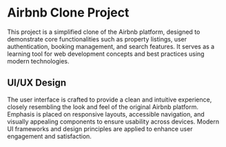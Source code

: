 # Airbnb Clone Project

This project is a simplified clone of the Airbnb platform, designed to demonstrate core functionalities such as property listings, user authentication, booking management, and search features. It serves as a learning tool for web development concepts and best practices using modern technologies.

## UI/UX Design

The user interface is crafted to provide a clean and intuitive experience, closely resembling the look and feel of the original Airbnb platform. Emphasis is placed on responsive layouts, accessible navigation, and visually appealing components to ensure usability across devices. Modern UI frameworks and design principles are applied to enhance user engagement and satisfaction.